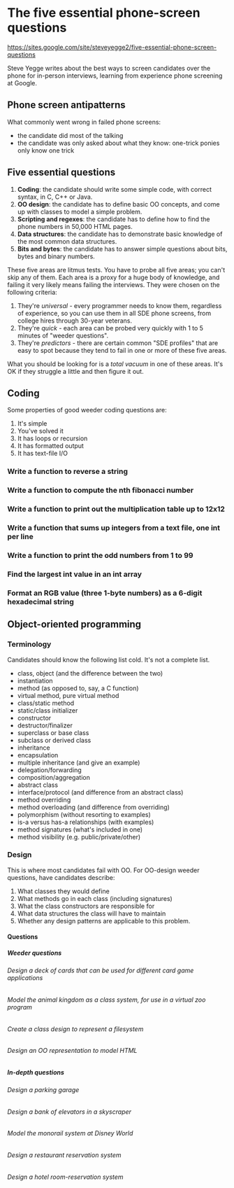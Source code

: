 # The five essential phone-screen questions

https://sites.google.com/site/steveyegge2/five-essential-phone-screen-questions

Steve Yegge writes about the best ways to screen candidates over the phone for in-person interviews, learning from experience phone screening at Google.

## Phone screen antipatterns

What commonly went wrong in failed phone screens:

* the candidate did most of the talking
* the candidate was only asked about what they know: one-trick ponies only know one trick

## Five essential questions

1. **Coding**: the candidate should write some simple code, with correct syntax, in C, C++ or Java.
2. **OO design**: the candidate has to define basic OO concepts, and come up with classes to model a simple problem.
3. **Scripting and regexes**: the candidate has to define how to find the phone numbers in 50,000 HTML pages.
4. **Data structures**: the candidate has to demonstrate basic knowledge of the most common data structures.
5. **Bits and bytes**: the candidate has to answer simple questions about bits, bytes and binary numbers.

These five areas are litmus tests. You have to probe all five areas; you can't skip any of them. Each area is a proxy for a huge body of knowledge, and failing it very likely means failing the interviews. They were chosen on the following criteria:

1. They're *universal* - every programmer needs to know them, regardless of experience, so you can use them in all SDE phone screens, from college hires through 30-year veterans.
2. They're *quick* - each area can be probed very quickly with 1 to 5 minutes of "weeder questions".
3. They're *predictors* - there are certain common "SDE profiles" that are easy to spot because they tend to fail in one or more of these five areas.

What you should be looking for is a *total vacuum* in one of these areas. It's OK if they struggle a little and then figure it out.

## Coding

Some properties of good weeder coding questions are:

1. It's simple
2. You've solved it
3. It has loops or recursion
4. It has formatted output
5. It has text-file I/O

### Write a function to reverse a string

### Write a function to compute the nth fibonacci number

### Write a function to print out the multiplication table up to 12x12

### Write a function that sums up integers from a text file, one int per line

### Write a function to print the odd numbers from 1 to 99

### Find the largest int value in an int array

### Format an RGB value (three 1-byte numbers) as a 6-digit hexadecimal string

## Object-oriented programming

### Terminology

Candidates should know the following list cold. It's not a complete list.

* class, object (and the difference between the two)
* instantiation
* method (as opposed to, say, a C function)
* virtual method, pure virtual method
* class/static method
* static/class initializer
* constructor
* destructor/finalizer
* superclass or base class
* subclass or derived class
* inheritance
* encapsulation
* multiple inheritance (and give an example)
* delegation/forwarding
* composition/aggregation
* abstract class
* interface/protocol (and difference from an abstract class)
* method overriding
* method overloading (and difference from overriding)
* polymorphism (without resorting to examples)
* is-a versus has-a relationships (with examples)
* method signatures (what's included in one)
* method visibility (e.g. public/private/other)

### Design

This is where most candidates fail with OO. For OO-design weeder questions, have candidates describe:

1. What classes they would define
2. What methods go in each class (including signatures)
3. What the class constructors are responsible for
4. What data structures the class will have to maintain
5. Whether any design patterns are applicable to this problem.

#### Questions

##### Weeder questions

###### Design a deck of cards that can be used for different card game applications

###### Model the animal kingdom as a class system, for use in a virtual zoo program

###### Create a class design to represent a filesystem

###### Design an OO representation to model HTML

##### In-depth questions

###### Design a parking garage

###### Design a bank of elevators in a skyscraper

###### Model the monorail system at Disney World

###### Design a restaurant reservation system

###### Design a hotel room-reservation system

